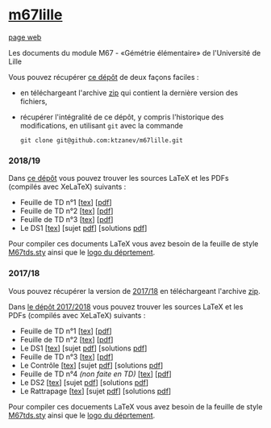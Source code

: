 # [m67lille](https://github.com/ktzanev/m67lille)

[page web](https://ktzanev.github.io/m67lille/)

Les documents du module M67 - «Gémétrie élémentaire» de l'Université de Lille

Vous pouvez récupérer [ce dépôt](https://github.com/ktzanev/m67lille) de deux façons faciles :

- en téléchargeant l'archive [zip](https://github.com/ktzanev/m67lille/archive/master.zip) qui contient la dernière version des fichiers,
- récupérer l'intégralité de ce dépôt, y compris l'historique des modifications, en utilisant `git` avec la commande

  ~~~~~~~
  git clone git@github.com:ktzanev/m67lille.git
  ~~~~~~~

### 2018/19

Dans [ce dépôt](https://github.com/ktzanev/m67lille) vous pouvez trouver les sources LaTeX et les PDFs (compilés avec XeLaTeX) suivants :

- Feuille de TD n°1 [[tex](https://ktzanev.github.io/m67lille/TDs/M67_2018-19_TD1.tex)] [[pdf](https://ktzanev.github.io/m67lille/TDs/M67_2018-19_TD1.pdf)]
- Feuille de TD n°2 [[tex](https://ktzanev.github.io/m67lille/TDs/M67_2018-19_TD2.tex)] [[pdf](https://ktzanev.github.io/m67lille/TDs/M67_2018-19_TD2.pdf)]
- Feuille de TD n°3 [[tex](https://ktzanev.github.io/m67lille/TDs/M67_2018-19_TD3.tex)] [[pdf](https://ktzanev.github.io/m67lille/TDs/M67_2018-19_TD3.pdf)]
- Le DS1 [[tex](https://ktzanev.github.io/m67lille/DS/M67_2018-19_DS1.tex)] [sujet [pdf](https://ktzanev.github.io/m67lille/DS/M67_2018-19_DS1_sujet.pdf)] [solutions [pdf](https://ktzanev.github.io/m67lille/DS/M67_2018-19_DS1_solutions.pdf)]


Pour compiler ces documents LaTeX vous avez besoin de la feuille de style [M67tds.sty](https://ktzanev.github.io/m67lille/TDs/M67tds.sty) ainsi que le [logo du déprtement](https://ktzanev.github.io/m67lille/TDs/ul-fst-math_noir.pdf).

### 2017/18

Vous pouvez récupérer la version de [2017/18](https://github.com/ktzanev/m67lille/tree/v2018) en téléchargeant l'archive [zip](https://github.com/ktzanev/m67lille/archive/v2018.zip).

Dans [le dépôt 2017/2018](https://github.com/ktzanev/m67lille/tree/v2018) vous pouvez trouver les sources LaTeX et les PDFs (compilés avec XeLaTeX) suivants :

- Feuille de TD n°1 [[tex](https://ktzanev.github.io/m67lille/TDs/M67_2017-18_TD1.tex)] [[pdf](https://rawcdn.githack.com/ktzanev/m67lille/v2018/TDs/M67_2017-18_TD1.pdf)]
- Feuille de TD n°2 [[tex](https://rawcdn.githack.com/ktzanev/m67lille/v2018/TDs/M67_2017-18_TD2.tex)] [[pdf](https://rawcdn.githack.com/ktzanev/m67lille/v2018/TDs/M67_2017-18_TD2.pdf)]
- Le DS1 [[tex](https://rawcdn.githack.com/ktzanev/m67lille/v2018/DS/M67_2017-18_DS1.tex)] [sujet [pdf](https://rawcdn.githack.com/ktzanev/m67lille/v2018/DS/M67_2017-18_DS1_sujet.pdf)] [solutions [pdf](https://rawcdn.githack.com/ktzanev/m67lille/v2018/DS/M67_2017-18_DS1_solutions.pdf)]
- Feuille de TD n°3 [[tex](https://rawcdn.githack.com/ktzanev/m67lille/v2018/TDs/M67_2017-18_TD3.tex)] [[pdf](https://rawcdn.githack.com/ktzanev/m67lille/v2018/TDs/M67_2017-18_TD3.pdf)]
- Le Contrôle [[tex](https://rawcdn.githack.com/ktzanev/m67lille/v2018/DS/M67_2017-18_CC.tex)] [sujet [pdf](https://rawcdn.githack.com/ktzanev/m67lille/v2018/DS/M67_2017-18_CC_sujet.pdf)] [solutions [pdf](https://rawcdn.githack.com/ktzanev/m67lille/v2018/DS/M67_2017-18_CC_solutions.pdf)]
- Feuille de TD n°4 _(non faite en TD)_ [[tex](https://rawcdn.githack.com/ktzanev/m67lille/v2018/TDs/M67_2017-18_TD4.tex)] [[pdf](https://rawcdn.githack.com/ktzanev/m67lille/v2018/TDs/M67_2017-18_TD4.pdf)]
- Le DS2 [[tex](https://rawcdn.githack.com/ktzanev/m67lille/v2018/DS/M67_2017-18_DS2.tex)] [sujet [pdf](https://rawcdn.githack.com/ktzanev/m67lille/v2018/DS/M67_2017-18_DS2_sujet.pdf)] [solutions [pdf](https://rawcdn.githack.com/ktzanev/m67lille/v2018/DS/M67_2017-18_DS2_solutions.pdf)]
- Le Rattrapage [[tex](https://rawcdn.githack.com/ktzanev/m67lille/v2018/DS/M67_2017-18_Rattrapage.tex)] [sujet [pdf](https://rawcdn.githack.com/ktzanev/m67lille/v2018/DS/M67_2017-18_Rattrapage_sujet.pdf)] [solutions [pdf](https://rawcdn.githack.com/ktzanev/m67lille/v2018/DS/M67_2017-18_Rattrapage_solutions.pdf)]

Pour compiler ces docuements LaTeX vous avez besoin de la feuille de style [M67tds.sty](https://rawcdn.githack.com/ktzanev/m67lille/v2018/TDs/M67tds.sty) ainsi que le [logo du déprtement](https://rawcdn.githack.com/ktzanev/m67lille/v2018/TDs/ul-fst-math_noir.pdf).
